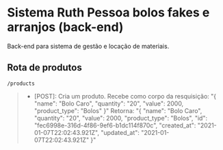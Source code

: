 # Sistema Ruth Pessoa bolos fakes e arranjos (back-end)
Back-end para sistema de gestão e locação de materiais.

## Rota de produtos
  `/products`
  > - [POST]: Cria um produto.
    Recebe como corpo da resquisição:
      "{
        "name": "Bolo Caro",
        "quantity": "20",
        "value": 2000,
        "product_type": "Bolos"
      }"
    Retorna:
      "{
        "name": "Bolo Caro",
        "quantity": "20",
        "value": 2000,
        "product_type": "Bolos",
        "id": "fec6998e-316d-4f86-9ef6-b1dc114f870c",
        "created_at": "2021-01-07T22:02:43.921Z",
        "updated_at": "2021-01-07T22:02:43.921Z"
      }"
